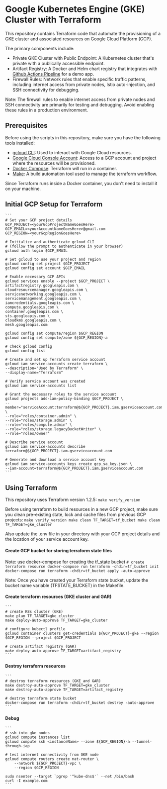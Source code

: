 # Google Kubernetes Engine (GKE) Cluster with Terraform

This repository contains Terraform code that automate the provisioning of a GKE cluster and associated resources on Google Cloud Platform (GCP).

The primary components include:
* Private GKE Cluster with Public Endpoint: A Kubernetes cluster that's private with a publically accessible endpoint.
* Artifact Registry: A Docker and Helm chart registry that integrates with [Github Actions Pipeline](https://github.com/andreistefanciprian/go-demo-app) for a demo app.
* Firewall Rules: Network rules that enable specific traffic patterns, including internet access from private nodes, Istio auto-injection, and SSH connectivity for debugging.

Note: The firewall rules to enable internet access from private nodes and SSH connectivity are primarily for testing and debugging. Avoid enabling these rules in a production environment.

## Prerequisites

Before using the scripts in this repository, make sure you have the following tools installed:

* [gcloud CLI](https://cloud.google.com/sdk/docs/install): Used to interact with Google Cloud resources.
* [Google Cloud Console Account](https://console.cloud.google.com/): Access to a GCP account and project where the resources will be provisioned.
* [Docker Compose](https://docs.docker.com/compose/install/other/): Terraform will run in a container.
* [Make](https://formulae.brew.sh/formula/make): A build automation tool used to manage the terraform workflow.

Since Terraform runs inside a Docker container, you don't need to install it on your machine.

## Initial GCP Setup for Terraform

    ```
    # Set your GCP project details
    GCP_PROJECT=<yourGcpProjectNameGoesHere>
    GCP_EMAIL=<yourAccountNameGoesHere>@gmail.com
    GCP_REGION=<yourGcpRegionGoesHere>

    # Initialize and authenticate gcloud CLI
    # (follow the prompt to authenticate in your browser)
    gcloud auth login $GCP_EMAIL

    # Set gcloud to use your project and region
    gcloud config set project $GCP_PROJECT
    gcloud config set account $GCP_EMAIL

    # Enable necessary GCP APIs
    gcloud services enable --project $GCP_PROJECT \
    artifactregistry.googleapis.com \
    cloudresourcemanager.googleapis.com \
    servicenetworking.googleapis.com \
    servicemanagement.googleapis.com \
    iamcredentials.googleapis.com \
    compute.googleapis.com \
    container.googleapis.com \
    sts.googleapis.com \
    cloudkms.googleapis.com \
    mesh.googleapis.com

    gcloud config set compute/region $GCP_REGION
    gcloud config set compute/zone ${GCP_REGION}-a

    # check gcloud config
    gcloud config list

    # Create and set up Terraform service account
    gcloud iam service-accounts create terraform \
    --description="Used by Terraform" \
    --display-name="Terraform"

    # Verify service account was created
    gcloud iam service-accounts list

    # Grant the necessary roles to the service account
    gcloud projects add-iam-policy-binding $GCP_PROJECT \
    --member="serviceAccount:terraform@${GCP_PROJECT}.iam.gserviceaccount.com" \
    --role="roles/container.admin" \
    --role="roles/storage.admin" \
    --role="roles/compute.admin" \
    --role="roles/storage.legacyBucketWriter" \
    --role="roles/owner"

    # Describe service account
    gcloud iam service-accounts describe terraform@${GCP_PROJECT}.iam.gserviceaccount.com

    # Generate and download a service account key
    gcloud iam service-accounts keys create gcp_sa_key.json \
    --iam-account=terraform@${GCP_PROJECT}.iam.gserviceaccount.com
    ```

## Using Terraform

This repository uses Terraform version 1.2.5:
    ```
    make verify_version
    ```

Before using terraform to build resources in a new GCP project, make sure you clean pre-existing state, lock and cache files from previous GCP projects:
    ```
    make verify_version
    make clean TF_TARGET=tf_bucket
    make clean TF_TARGET=gke_cluster
    ```

Also update the .env file in your directory with your GCP project details and the location of your service account key. 

#### Create GCP bucket for storing terraform state files

Note: use docker-compose for creating the tf_state bucket
    ```
    # create terraform resource
    docker-compose run terraform -chdir=tf_bucket init
    docker-compose run terraform -chdir=tf_bucket apply -auto-approve
    ```

Note: Once you have created your Terraform state bucket, update the bucket name variable (TFSTATE_BUCKET) in the Makefile.

#### Create terraform resources (GKE cluster and GAR)

    ```
    # create K8s cluster (GKE)
    make plan TF_TARGET=gke_cluster
    make deploy-auto-approve TF_TARGET=gke_cluster

    # configure kubectl profile
    gcloud container clusters get-credentials ${GCP_PROJECT}-gke --region $GCP_REGION --project $GCP_PROJECT

    # create artifact registry (GAR)
    make deploy-auto-approve TF_TARGET=artifact_registry
    ```

#### Destroy terraform resources

    ```
    # destroy terraform resources (GKE and GAR)
    make destroy-auto-approve TF_TARGET=gke_cluster
    make destroy-auto-approve TF_TARGET=artifact_registry

    # destroy terraform state bucket
    docker-compose run terraform -chdir=tf_bucket destroy -auto-approve
    ```

#### Debug

    ```
    # ssh into gke nodes
    gcloud compute instances list
    gcloud compute ssh <instanceName> --zone ${GCP_REGION}-a --tunnel-through-iap

    # test internet connectivity from GKE node
    gcloud compute routers create nat-router \
        --network ${GCP_PROJECT}-vpc \
        --region $GCP_REGION

    sudo nsenter --target `pgrep '^kube-dns$'` --net /bin/bash
    curl -I example.com
    ```